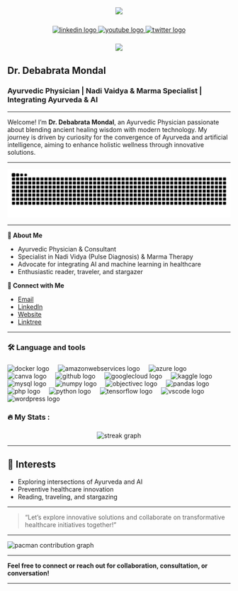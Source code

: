 <div align="center">
  <img height="150" src="https://drdebabratamondal.com/wp-content/uploads/2025/01/cropped-cropped-IMG_0072-300x300.png"  />
</div>

###

<div align="center">
  <a href="https://www.linkedin.com/in/drdebabratamondal/" target="_blank">
    <img src="https://img.shields.io/static/v1?message=LinkedIn&logo=linkedin&label=&color=0077B5&logoColor=white&labelColor=&style=for-the-badge" height="25" alt="linkedin logo"  />
  </a>
  <a href="https://www.youtube.com/@drdebabratamondal" target="_blank">
    <img src="https://img.shields.io/static/v1?message=Youtube&logo=youtube&label=&color=FF0000&logoColor=white&labelColor=&style=for-the-badge" height="25" alt="youtube logo"  />
  </a>
  <a href="https://x.com/drdebabrata7" target="_blank">
    <img src="https://img.shields.io/static/v1?message=Twitter&logo=twitter&label=&color=1DA1F2&logoColor=white&labelColor=&style=for-the-badge" height="25" alt="twitter logo"  />
  </a>
</div>

###

<div align="center">
  <img src="https://visitor-badge.laobi.icu/badge?page_id=drdebabratamondal.drdebabratamondal&"  />
</div>

###

## Dr. Debabrata Mondal

### Ayurvedic Physician | Nadi Vaidya \& Marma Specialist | Integrating Ayurveda \& AI

---

Welcome! I’m **Dr. Debabrata Mondal**, an Ayurvedic Physician passionate about blending ancient healing wisdom with modern technology. My journey is driven by curiosity for the convergence of Ayurveda and artificial intelligence, aiming to enhance holistic wellness through innovative solutions.

---

<picture>
  <source media="(prefers-color-scheme: dark)" srcset="https://raw.githubusercontent.com/drdebabratamondal/drdebabratamondal/output/github-contribution-grid-snake-dark.svg" />
  <source media="(prefers-color-scheme: light)" srcset="https://raw.githubusercontent.com/drdebabratamondal/drdebabratamondal/output/github-contribution-grid-snake.svg" />
  <img alt="github-snake" src="https://raw.githubusercontent.com/drdebabratamondal/drdebabratamondal/output/github-contribution-grid-snake.svg" />
</picture>

---

**🌟 About Me**

- Ayurvedic Physician \& Consultant
- Specialist in Nadi Vidya (Pulse Diagnosis) \& Marma Therapy
- Advocate for integrating AI and machine learning in healthcare
- Enthusiastic reader, traveler, and stargazer

**🔗 Connect with Me**

- [Email](mailto:drdebabrata.dm@gmail.com)
- [LinkedIn](https://www.linkedin.com/in/drdebabratamondal)
- [Website](https://www.drdebabratamondal.com)
- [Linktree](https://linktr.ee/drdebabratamondal)

---

<h3 align="left">🛠 Language and tools</h3>

###

<div align="left">
  <img src="https://cdn.jsdelivr.net/gh/devicons/devicon/icons/docker/docker-plain-wordmark.svg" height="40" alt="docker logo"  />
  <img width="12" />
  <img src="https://cdn.jsdelivr.net/gh/devicons/devicon/icons/amazonwebservices/amazonwebservices-original-wordmark.svg" height="40" alt="amazonwebservices logo"  />
  <img width="12" />
  <img src="https://cdn.jsdelivr.net/gh/devicons/devicon/icons/azure/azure-original.svg" height="40" alt="azure logo"  />
  <img width="12" />
  <img src="https://cdn.jsdelivr.net/gh/devicons/devicon/icons/canva/canva-original.svg" height="40" alt="canva logo"  />
  <img width="12" />
  <img src="https://cdn.jsdelivr.net/gh/devicons/devicon/icons/github/github-original.svg" height="40" alt="github logo"  />
  <img width="12" />
  <img src="https://cdn.jsdelivr.net/gh/devicons/devicon/icons/googlecloud/googlecloud-original.svg" height="40" alt="googlecloud logo"  />
  <img width="12" />
  <img src="https://cdn.jsdelivr.net/gh/devicons/devicon/icons/kaggle/kaggle-original.svg" height="40" alt="kaggle logo"  />
  <img width="12" />
  <img src="https://cdn.jsdelivr.net/gh/devicons/devicon/icons/mysql/mysql-original.svg" height="40" alt="mysql logo"  />
  <img width="12" />
  <img src="https://cdn.jsdelivr.net/gh/devicons/devicon/icons/numpy/numpy-original.svg" height="40" alt="numpy logo"  />
  <img width="12" />
  <img src="https://cdn.jsdelivr.net/gh/devicons/devicon/icons/objectivec/objectivec-plain.svg" height="40" alt="objectivec logo"  />
  <img width="12" />
  <img src="https://cdn.jsdelivr.net/gh/devicons/devicon/icons/pandas/pandas-original.svg" height="40" alt="pandas logo"  />
  <img width="12" />
  <img src="https://cdn.jsdelivr.net/gh/devicons/devicon/icons/php/php-original.svg" height="40" alt="php logo"  />
  <img width="12" />
  <img src="https://cdn.jsdelivr.net/gh/devicons/devicon/icons/python/python-original.svg" height="40" alt="python logo"  />
  <img width="12" />
  <img src="https://cdn.jsdelivr.net/gh/devicons/devicon/icons/tensorflow/tensorflow-original.svg" height="40" alt="tensorflow logo"  />
  <img width="12" />
  <img src="https://cdn.jsdelivr.net/gh/devicons/devicon/icons/vscode/vscode-original.svg" height="40" alt="vscode logo"  />
  <img width="12" />
  <img src="https://cdn.jsdelivr.net/gh/devicons/devicon/icons/wordpress/wordpress-original.svg" height="40" alt="wordpress logo"  />
</div>

###

<h3 align="left">🔥   My Stats :</h3>

###

<div align="center">
  <img src="https://github-readme-streak-stats-eight.vercel.app/?user=drdebabratamondal&locale=en&mode=daily&theme=dark&hide_border=false&border_radius=5&order=3" height="220" alt="streak graph"  />
</div>

---

## 🚀 Interests

- Exploring intersections of Ayurveda and AI
- Preventive healthcare innovation
- Reading, traveling, and stargazing

---

> “Let’s explore innovative solutions and collaborate on transformative healthcare initiatives together!”

---

<picture>
  <source media="(prefers-color-scheme: dark)" srcset="https://raw.githubusercontent.com/drdebabratamondal/drdebabratamondal/output/pacman-contribution-graph-dark.svg">
  <source media="(prefers-color-scheme: light)" srcset="https://raw.githubusercontent.com/drdebabratamondal/drdebabratamondal/output/pacman-contribution-graph.svg">
  <img alt="pacman contribution graph" src="https://raw.githubusercontent.com/drdebabratamondal/drdebabratamondal/output/pacman-contribution-graph.svg">
</picture>

---

**Feel free to connect or reach out for collaboration, consultation, or conversation!**

---
